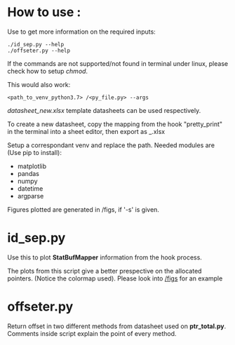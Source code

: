 # How to use : 
Use to get more information on the required inputs: 
```
./id_sep.py --help 
./offseter.py --help
```
If the commands are not supported/not found in terminal under linux, please check how to setup _chmod_.

This would also work:
```
<path_to_venv_python3.7> /<py_file.py> --args
```

_datasheet_new.xlsx_ template datasheets can be used respectively.

To create a new datasheet, copy the mapping from the hook "pretty_print" in the terminal into a sheet editor, then export as _.xlsx

Setup a correspondant venv and replace the path. Needed modules are (Use pip to install):
- matplotlib
- pandas 
- numpy
- datetime
- argparse

Figures plotted are generated in /figs, if '-s' is given.

# id_sep.py 
Use this to plot **StatBufMapper** information from the hook process.

The plots from this script give a better prespective on the allocated pointers. (Notice the colormap used). Please look into [/figs](python/figs) for an example

# offseter.py
Return offset in two different methods from datasheet used on **ptr_total.py**. 
Comments inside script explain the point of every method.
